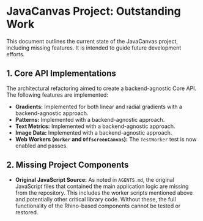 # JavaCanvas Project: Outstanding Work

This document outlines the current state of the JavaCanvas project, including missing features. It is intended to guide future development efforts.

## 1. Core API Implementations

The architectural refactoring aimed to create a backend-agnostic Core API. The following features are implemented:

*   **Gradients:** Implemented for both linear and radial gradients with a backend-agnostic approach.
*   **Patterns:** Implemented with a backend-agnostic approach.
*   **Text Metrics:** Implemented with a backend-agnostic approach.
*   **Image Data:** Implemented with a backend-agnostic approach.
*   **Web Workers (`Worker` and `OffscreenCanvas`):** The `TestWorker` test is now enabled and passes.

## 2. Missing Project Components

*   **Original JavaScript Source:** As noted in `AGENTS.md`, the original JavaScript files that contained the main application logic are missing from the repository. This includes the worker scripts mentioned above and potentially other critical library code. Without these, the full functionality of the Rhino-based components cannot be tested or restored.
